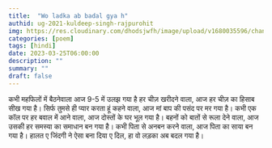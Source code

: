 ```yaml
---
title:  "Wo ladka ab badal gya h"
authid: ug-2021-kuldeep-singh-rajpurohit
img: https://res.cloudinary.com/dhodsjwfh/image/upload/v1680035596/change2_rb6vgp.jpg
categories: [poem]
tags: [hindi]
date: 2023-03-25T06:00:00
description: ""
summary: ""
draft: false
---
```



कभी महफिलों में बैठनेवाला आज 9-5 में उलझ गया है
हर चीज़ खरीदने वाला, आज हर चीज़ का हिसाब सीख गया है।
सिर्फ तुमसे ही प्यार करता हूं कहने वाला, आज मां बाप की पसंद पर मर गया है।
कभी एक कॉल पर हर बवाल में आने वाला, आज दोस्तों के घर भूल गया है।
बहनों को बातों से रूला देने वाला, आज उसकी हर समस्या का समाधान बन गया है।
कभी पिता से अनबन करने वाला, आज पिता का साया बन गया है।
हालत ए जिंदगी ने ऐसा बना दिया ए दिल, हा वो लड़का अब बदल गया है।


